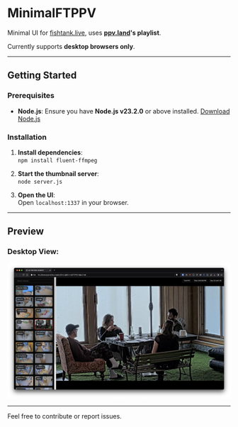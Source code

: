 # **MinimalFTPPV**  
Minimal UI for [fishtank.live](https://fishtank.live), uses **[ppv.land](https://ppv.land/ft)'s playlist**.  

Currently supports **desktop browsers only**.

---

## **Getting Started**

### **Prerequisites**
- **Node.js**: Ensure you have **Node.js v23.2.0** or above installed. [Download Node.js](https://nodejs.org/)

### **Installation**

1. **Install dependencies**:  
    <code>npm install fluent-ffmpeg</code>

2. **Start the thumbnail server**:  
    <code>node server.js</code>

3. **Open the UI**:  
   Open `localhost:1337` in your browser.  

---

## **Preview**  
### Desktop View:  
![Desktop view](Preview.webp)

---

Feel free to contribute or report issues.